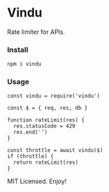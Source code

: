 # Vindu

Rate limiter for APIs.

### Install

```sh
npm i vindu
```

### Usage

```
const vindu = require('vindu')

const $ = { req, res, db }

function rateLimit(res) {
  res.statusCode = 429
  res.end('')
}

const throttle = await vindu($)
if (throttle) {
  return rateLimit(res)
}
```

MIT Licensed. Enjoy!

